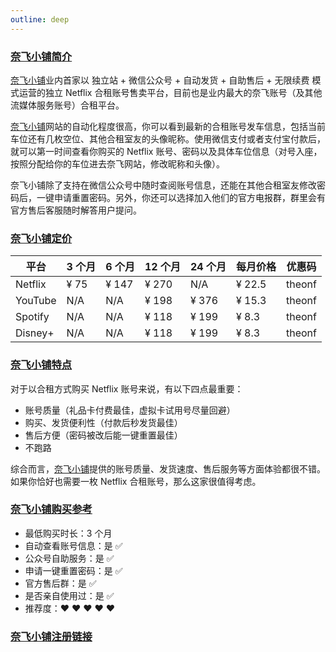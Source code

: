```yaml
---
outline: deep
---
```


### [奈飞小铺简介](https://ihezu.love/UKTer6)

[奈飞小铺](https://ihezu.love/UKTer6)业内首家以 独立站 + 微信公众号 + 自动发货 + 自助售后 + 无限续费 模式运营的独立 Netflix 合租账号售卖平台，目前也是业内最大的奈飞账号（及其他流媒体服务账号）合租平台。

[奈飞小铺](https://ihezu.love/UKTer6)网站的自动化程度很高，你可以看到最新的合租账号发车信息，包括当前车位还有几枚空位、其他合租室友的头像昵称。使用微信支付或者支付宝付款后，就可以第一时间查看你购买的 Netflix 账号、密码以及具体车位信息（对号入座，按照分配给你的车位进去奈飞网站，修改昵称和头像）。

奈飞小铺除了支持在微信公众号中随时查阅账号信息，还能在其他合租室友修改密码后，一键申请重置密码。另外，你还可以选择加入他们的官方电报群，群里会有官方售后客服随时解答用户提问。

### [奈飞小铺定价](https://ihezu.love/UKTer6)

| 平台    | 3 个月 | 6 个月 | 12 个月 | 24 个月 | 每月价格 | 优惠码 |
| ------- | ------ | ------ | ------- | ------- | -------- | ------ |
| Netflix | ¥ 75   | ¥ 147  | ¥ 270   | N/A     | ¥ 22.5   | theonf |
| YouTube | N/A    | N/A    | ¥ 198   | ¥ 376   | ¥ 15.3   | theonf |
| Spotify | N/A    | N/A    | ¥ 118   | ¥ 199   | ¥ 8.3    | theonf |
| Disney+ | N/A    | N/A    | ¥ 118   | ¥ 199   | ¥ 8.3    | theonf |

### [奈飞小铺特点](https://ihezu.love/UKTer6)

对于以合租方式购买 Netflix 账号来说，有以下四点最重要：

- 账号质量（礼品卡付费最佳，虚拟卡试用号尽量回避）
- 购买、发货便利性（付款后秒发货最佳）
- 售后方便（密码被改后能一键重置最佳）
- 不跑路

综合而言，[奈飞小铺](https://ihezu.love/UKTer6)提供的账号质量、发货速度、售后服务等方面体验都很不错。如果你恰好也需要一枚 Netflix 合租账号，那么这家很值得考虑。

### [奈飞小铺购买参考](https://ihezu.love/UKTer6)

- 最低购买时长：3 个月
- 自动查看账号信息：是 ✅
- 公众号自助服务：是 ✅
- 申请一键重置密码：是 ✅
- 官方售后群：是 ✅
- 是否亲自使用过：是 ✅
- 推荐度：❤ ❤ ❤ ❤ ❤

### [奈飞小铺注册链接](https://ihezu.love/UKTer6)


